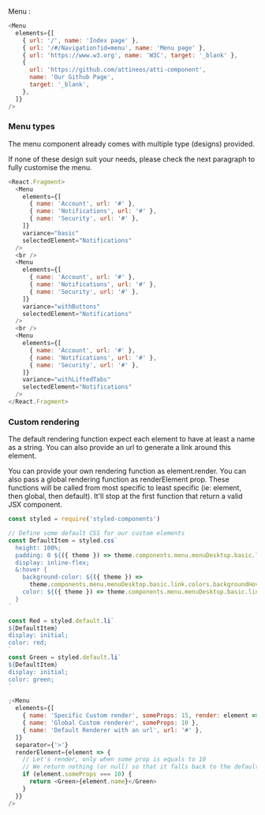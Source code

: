 Menu :

```js
<Menu
  elements={[
    { url: '/', name: 'Index page' },
    { url: '/#/Navigation?id=menu', name: 'Menu page' },
    { url: 'https://www.w3.org', name: 'W3C', target: '_blank' },
    {
      url: 'https://github.com/attineos/atti-component',
      name: 'Our Github Page',
      target: '_blank',
    },
  ]}
/>
```

### Menu types

The menu component already comes with multiple type (designs) provided.

If none of these design suit your needs, please check the next paragraph to fully customise the menu.

```js
<React.Fragment>
  <Menu
    elements={[
      { name: 'Account', url: '#' },
      { name: 'Notifications', url: '#' },
      { name: 'Security', url: '#' },
    ]}
    variance="basic"
    selectedElement="Notifications"
  />
  <br />
  <Menu
    elements={[
      { name: 'Account', url: '#' },
      { name: 'Notifications', url: '#' },
      { name: 'Security', url: '#' },
    ]}
    variance="withButtons"
    selectedElement="Notifications"
  />
  <br />
  <Menu
    elements={[
      { name: 'Account', url: '#' },
      { name: 'Notifications', url: '#' },
      { name: 'Security', url: '#' },
    ]}
    variance="withLiftedTabs"
    selectedElement="Notifications"
  />
</React.Fragment>
```

### Custom rendering

The default rendering function expect each element to have at least a name as a string.
You can also provide an url to generate a link around this element.

You can provide your own rendering function as element.render. You can also pass a global rendering function as renderElement prop.
These functions will be called from most specific to least specific (ie: element, then global, then default). It'll stop at the first function that return a valid JSX component.

```js
const styled = require('styled-components')

// Define some default CSS for our custom elements
const DefaultItem = styled.css`
  height: 100%;
  padding: 0 ${({ theme }) => theme.components.menu.menuDesktop.basic.link.spaces.paddingWidth};
  display: inline-flex;
  &:hover {
    background-color: ${({ theme }) =>
      theme.components.menu.menuDesktop.basic.link.colors.backgroundHover};
    color: ${({ theme }) => theme.components.menu.menuDesktop.basic.link.colors.textHover};
  }
`

const Red = styled.default.li`
${DefaultItem}
display: initial; 
color: red;
`
const Green = styled.default.li`
${DefaultItem}
display: initial; 
color: green;
`

;<Menu
  elements={[
    { name: 'Specific Custom render', someProps: 15, render: element => <Red>{element.name}</Red> },
    { name: 'Global Custom renderer', someProps: 10 },
    { name: 'Default Renderer with an url', url: '#' },
  ]}
  separator={'>'}
  renderElement={element => {
    // Let's render, only when some prop is equals to 10
    // We return nothing (or null) so that it falls back to the default renderer
    if (element.someProps === 10) {
      return <Green>{element.name}</Green>
    }
  }}
/>
```
